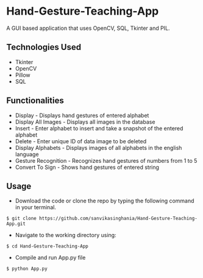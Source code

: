 # Hand-Gesture-Teaching-App
A GUI based application that uses OpenCV, SQL, Tkinter and PIL.

## Technologies Used
* Tkinter
* OpenCV
* Pillow
* SQL

## Functionalities
* Display - Displays hand gestures of entered alphabet
* Display All Images - Displays all images in the database
* Insert - Enter alphabet to insert and take a snapshot of the entered alphabet
* Delete - Enter unique ID of data image to be deleted
* Display Alphabets - Displays images of all alphabets in the english language
* Gesture Recognition - Recognizes hand gestures of numbers from 1 to 5
* Convert To Sign - Shows hand gestures of entered string


## Usage
-   Download the code or clone the repo by typing the following command in your terminal.
```
$ git clone https://github.com/sanvikasinghania/Hand-Gesture-Teaching-App.git
```
-   Navigate to the working directory using:
```
$ cd Hand-Gesture-Teaching-App
```
-   Compile and run App.py file
```
$ python App.py
```
